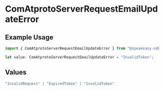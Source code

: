 # ComAtprotoServerRequestEmailUpdateError

## Example Usage

```typescript
import { ComAtprotoServerRequestEmailUpdateError } from "@speakeasy-sdks/bluesky/models/errors";

let value: ComAtprotoServerRequestEmailUpdateError = "InvalidToken";
```

## Values

```typescript
"InvalidRequest" | "ExpiredToken" | "InvalidToken"
```